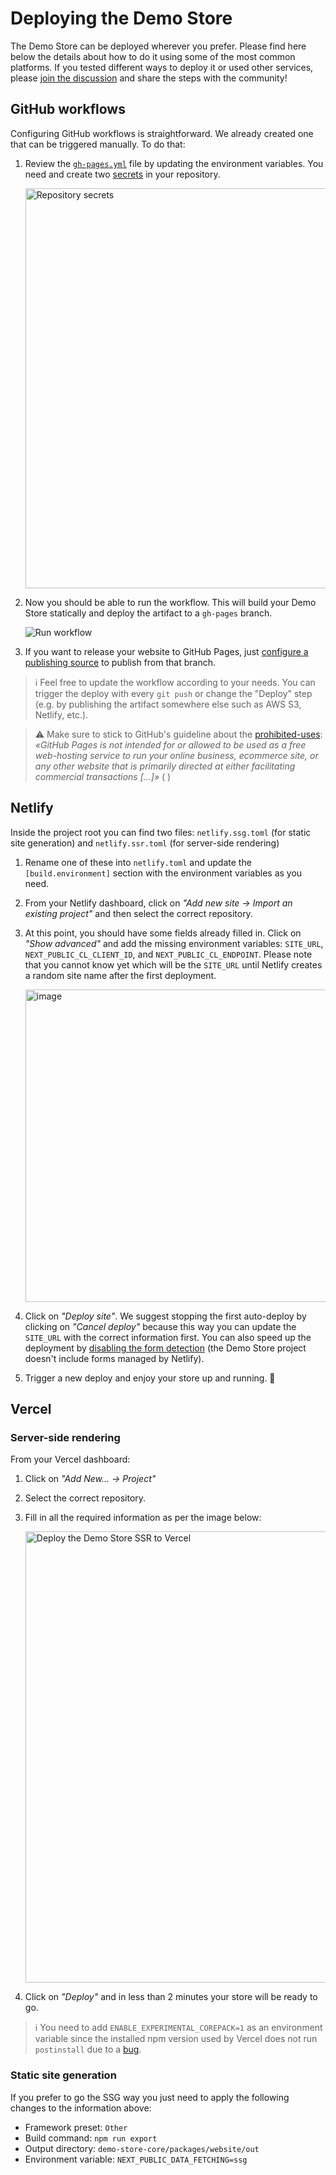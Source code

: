 # Deploying the Demo Store

The Demo Store can be deployed wherever you prefer. Please find here below the details about how to do it using some of the most common platforms. If you tested different ways to deploy it or used other services, please [join the discussion](https://github.com/commercelayer/demo-store-core/discussions/new?category=show-and-tell) and share the steps with the community!

## GitHub workflows

Configuring GitHub workflows is straightforward. We already created one that can be triggered manually. To do that:

1. Review the [`gh-pages.yml`](.github/workflows/gh-pages.yml) file by updating the environment variables. You need and create two [secrets](https://docs.github.com/en/actions/security-guides/encrypted-secrets#creating-encrypted-secrets-for-a-repository) in your repository.

    <img width="640" alt="Repository secrets" src="https://user-images.githubusercontent.com/1681269/185638408-f5c68563-1197-436c-a2b0-9aaf0dfbc16a.png">

2. Now you should be able to run the workflow. This will build your Demo Store statically and deploy the artifact to a `gh-pages` branch.

   ![Run workflow](https://user-images.githubusercontent.com/1681269/185639837-5b81186b-f5e7-43cd-bf7a-1c00f3b71b58.png)

3. If you want to release your website to GitHub Pages, just [configure a publishing source](https://docs.github.com/en/pages/getting-started-with-github-pages/configuring-a-publishing-source-for-your-github-pages-site#publishing-from-a-branch) to publish from that branch.

> :information_source: Feel free to update the workflow according to your needs. You can trigger the deploy with every `git push` or change the "Deploy" step (e.g. by publishing the artifact somewhere else such as AWS S3, Netlify, etc.).

> :warning: Make sure to stick to GitHub's guideline about the [prohibited-uses](https://docs.github.com/en/pages/getting-started-with-github-pages/about-github-pages#prohibited-uses): _«GitHub Pages is not intended for or allowed to be used as a free web-hosting service to run your online business, ecommerce site, or any other website that is primarily directed at either facilitating commercial transactions [...]»_ ( )

## Netlify

Inside the project root you can find two files: `netlify.ssg.toml` (for static site generation) and `netlify.ssr.toml` (for server-side rendering)

1. Rename one of these into `netlify.toml` and update the `[build.environment]` section with the environment variables as you need.
2. From your Netlify dashboard, click on _"Add new site -> Import an existing project"_ and then select the correct repository.
3. At this point, you should have some fields already filled in. Click on _"Show advanced"_ and add the missing environment variables: `SITE_URL`, `NEXT_PUBLIC_CL_CLIENT_ID`, and `NEXT_PUBLIC_CL_ENDPOINT`. Please note that you cannot know yet which will be the `SITE_URL` until Netlify creates a random site name after the first deployment.

    <img width="500" alt="image" src="https://user-images.githubusercontent.com/1681269/186125308-c9f73c0c-29d2-4b92-a314-7b65e55ed7c1.png">

4. Click on _"Deploy site"_. We suggest stopping the first auto-deploy by clicking on _"Cancel deploy"_ because this way you can update the `SITE_URL` with the correct information first. You can also speed up the deployment by [disabling the form detection](https://docs.netlify.com/site-deploys/post-processing/form-detection/) (the Demo Store project doesn't include forms managed by Netlify).

5. Trigger a new deploy and enjoy your store up and running. :rocket:

## Vercel

### Server-side rendering

From your Vercel dashboard:

1. Click on _"Add New... -> Project"_
2. Select the correct repository.
3. Fill in all the required information as per the image below:

    <img width="722" alt="Deploy the Demo Store SSR to Vercel" src="https://user-images.githubusercontent.com/1681269/186161145-5c9b8ebc-6fc2-4642-9fcc-f64adcd2e55e.png">

4. Click on _"Deploy"_ and in less than 2 minutes your store will be ready to go.

> :information_source: You need to add `ENABLE_EXPERIMENTAL_COREPACK=1` as an environment variable since the installed npm version used by Vercel does not run `postinstall` due to a [bug](https://github.com/orgs/vercel/discussions/789).

### Static site generation

If you prefer to go the SSG way you just need to apply the following changes to the information above:

- Framework preset: `Other`
- Build command: `npm run export`
- Output directory: `demo-store-core/packages/website/out`
- Environment variable: `NEXT_PUBLIC_DATA_FETCHING=ssg`
